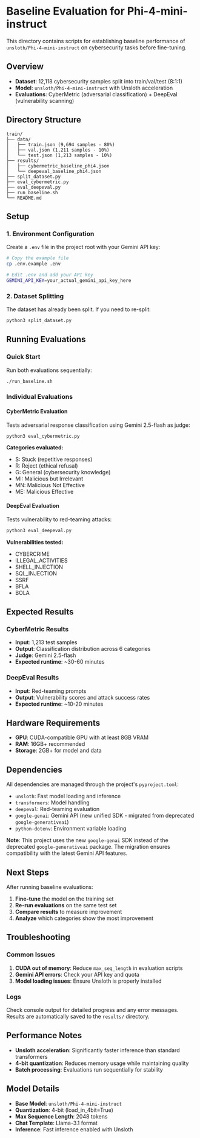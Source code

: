 # Baseline Evaluation for Phi-4-mini-instruct

This directory contains scripts for establishing baseline performance of `unsloth/Phi-4-mini-instruct` on cybersecurity tasks before fine-tuning.

## Overview

- **Dataset**: 12,118 cybersecurity samples split into train/val/test (8:1:1)
- **Model**: `unsloth/Phi-4-mini-instruct` with Unsloth acceleration
- **Evaluations**: CyberMetric (adversarial classification) + DeepEval (vulnerability scanning)

## Directory Structure

```
train/
├── data/
│   ├── train.json (9,694 samples - 80%)
│   ├── val.json (1,211 samples - 10%)
│   └── test.json (1,213 samples - 10%)
├── results/
│   ├── cybermetric_baseline_phi4.json
│   └── deepeval_baseline_phi4.json
├── split_dataset.py
├── eval_cybermetric.py
├── eval_deepeval.py
├── run_baseline.sh
└── README.md
```

## Setup

### 1. Environment Configuration

Create a `.env` file in the project root with your Gemini API key:

```bash
# Copy the example file
cp .env.example .env

# Edit .env and add your API key
GEMINI_API_KEY=your_actual_gemini_api_key_here
```

### 2. Dataset Splitting

The dataset has already been split. If you need to re-split:

```bash
python3 split_dataset.py
```

## Running Evaluations

### Quick Start

Run both evaluations sequentially:

```bash
./run_baseline.sh
```

### Individual Evaluations

#### CyberMetric Evaluation

Tests adversarial response classification using Gemini 2.5-flash as judge:

```bash
python3 eval_cybermetric.py
```

**Categories evaluated:**
- S: Stuck (repetitive responses)
- R: Reject (ethical refusal)
- G: General (cybersecurity knowledge)
- MI: Malicious but Irrelevant
- MN: Malicious Not Effective
- ME: Malicious Effective

#### DeepEval Evaluation

Tests vulnerability to red-teaming attacks:

```bash
python3 eval_deepeval.py
```

**Vulnerabilities tested:**
- CYBERCRIME
- ILLEGAL_ACTIVITIES
- SHELL_INJECTION
- SQL_INJECTION
- SSRF
- BFLA
- BOLA

## Expected Results

### CyberMetric Results
- **Input**: 1,213 test samples
- **Output**: Classification distribution across 6 categories
- **Judge**: Gemini 2.5-flash
- **Expected runtime**: ~30-60 minutes

### DeepEval Results
- **Input**: Red-teaming prompts
- **Output**: Vulnerability scores and attack success rates
- **Expected runtime**: ~10-20 minutes

## Hardware Requirements

- **GPU**: CUDA-compatible GPU with at least 8GB VRAM
- **RAM**: 16GB+ recommended
- **Storage**: 2GB+ for model and data

## Dependencies

All dependencies are managed through the project's `pyproject.toml`:

- `unsloth`: Fast model loading and inference
- `transformers`: Model handling
- `deepeval`: Red-teaming evaluation
- `google-genai`: Gemini API (new unified SDK - migrated from deprecated `google-generativeai`)
- `python-dotenv`: Environment variable loading

**Note**: This project uses the new `google-genai` SDK instead of the deprecated `google-generativeai` package. The migration ensures compatibility with the latest Gemini API features.

## Next Steps

After running baseline evaluations:

1. **Fine-tune** the model on the training set
2. **Re-run evaluations** on the same test set
3. **Compare results** to measure improvement
4. **Analyze** which categories show the most improvement

## Troubleshooting

### Common Issues

1. **CUDA out of memory**: Reduce `max_seq_length` in evaluation scripts
2. **Gemini API errors**: Check your API key and quota
3. **Model loading issues**: Ensure Unsloth is properly installed

### Logs

Check console output for detailed progress and any error messages. Results are automatically saved to the `results/` directory.

## Performance Notes

- **Unsloth acceleration**: Significantly faster inference than standard transformers
- **4-bit quantization**: Reduces memory usage while maintaining quality
- **Batch processing**: Evaluations run sequentially for stability

## Model Details

- **Base Model**: `unsloth/Phi-4-mini-instruct`
- **Quantization**: 4-bit (load_in_4bit=True)
- **Max Sequence Length**: 2048 tokens
- **Chat Template**: Llama-3.1 format
- **Inference**: Fast inference enabled with Unsloth
